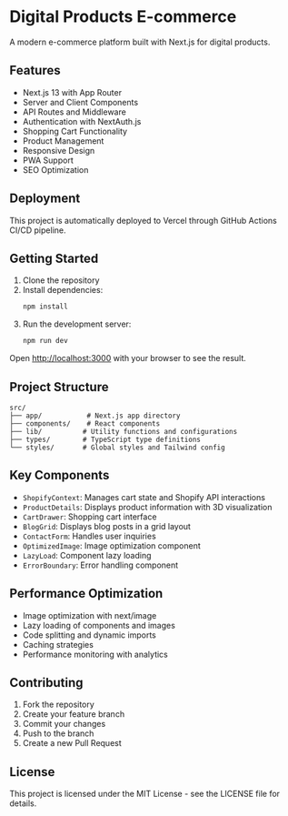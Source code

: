 # Digital Products E-commerce

A modern e-commerce platform built with Next.js for digital products.

## Features

- Next.js 13 with App Router
- Server and Client Components
- API Routes and Middleware
- Authentication with NextAuth.js
- Shopping Cart Functionality
- Product Management
- Responsive Design
- PWA Support
- SEO Optimization

## Deployment

This project is automatically deployed to Vercel through GitHub Actions CI/CD pipeline.

## Getting Started

1. Clone the repository
2. Install dependencies:
   ```bash
   npm install
   ```
3. Run the development server:
   ```bash
   npm run dev
   ```

Open [http://localhost:3000](http://localhost:3000) with your browser to see the result.

## Project Structure

```
src/
├── app/           # Next.js app directory
├── components/    # React components
├── lib/          # Utility functions and configurations
├── types/        # TypeScript type definitions
└── styles/       # Global styles and Tailwind config
```

## Key Components

- `ShopifyContext`: Manages cart state and Shopify API interactions
- `ProductDetails`: Displays product information with 3D visualization
- `CartDrawer`: Shopping cart interface
- `BlogGrid`: Displays blog posts in a grid layout
- `ContactForm`: Handles user inquiries
- `OptimizedImage`: Image optimization component
- `LazyLoad`: Component lazy loading
- `ErrorBoundary`: Error handling component

## Performance Optimization

- Image optimization with next/image
- Lazy loading of components and images
- Code splitting and dynamic imports
- Caching strategies
- Performance monitoring with analytics

## Contributing

1. Fork the repository
2. Create your feature branch
3. Commit your changes
4. Push to the branch
5. Create a new Pull Request

## License

This project is licensed under the MIT License - see the LICENSE file for details.

